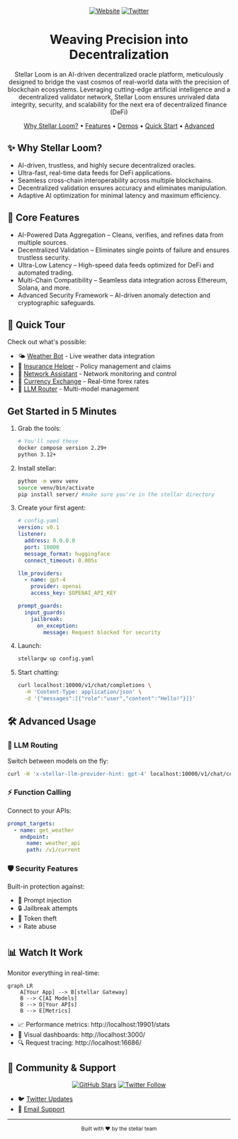 

<div align="center">
  
  [![Website](https://img.shields.io/badge/🌐_Visit_Our_Website-stellargateway.com-2ea44f?style=for-the-badge)](https://stellargateway.com)
  [![Twitter](https://img.shields.io/badge/Follow_Us-1DA1F2?style=for-the-badge&logo=twitter&logoColor=white)](https://twitter.com/stellargateway)
  
  <h1>Weaving Precision into Decentralization</h1>
  <p>Stellar Loom is an AI-driven decentralized oracle platform, meticulously designed to bridge the vast cosmos of real-world data with the precision of blockchain ecosystems. Leveraging cutting-edge artificial intelligence and a decentralized validator network, Stellar Loom ensures unrivaled data integrity, security, and scalability for the next era of decentralized finance (DeFi)</p>
</div>

<p align="center">
  <a href="#why-stellar">Why Stellar Loom?</a> •
  <a href="#core-features">Features</a> •
  <a href="#quick-tour">Demos</a> •
  <a href="#get-started-in-5-minutes">Quick Start</a> •
  <a href="#advanced-usage">Advanced</a>
</p>

## ✨ Why Stellar Loom?

- AI-driven, trustless, and highly secure decentralized oracles.
- Ultra-fast, real-time data feeds for DeFi applications.
- Seamless cross-chain interoperability across multiple blockchains.
- Decentralized validation ensures accuracy and eliminates manipulation.
- Adaptive AI optimization for minimal latency and maximum efficiency.

## 🚀 Core Features

- AI-Powered Data Aggregation – Cleans, verifies, and refines data from multiple sources.
- Decentralized Validation – Eliminates single points of failure and ensures trustless security.
- Ultra-Low Latency – High-speed data feeds optimized for DeFi and automated trading.
- Multi-Chain Compatibility – Seamless data integration across Ethereum, Solana, and more.
- Advanced Security Framework – AI-driven anomaly detection and cryptographic safeguards.

## 🎯 Quick Tour

Check out what's possible:
- 🌤️ [Weather Bot](demo/weather_forecast/README.md) - Live weather data integration
- 🏥 [Insurance Helper](demo/insurance_agent/README.md) - Policy management and claims
- 🔧 [Network Assistant](demo/network_agent/README.md) - Network monitoring and control
- 💱 [Currency Exchange](demo/currency_exchange/README.md) - Real-time forex rates
- 🤖 [LLM Router](demo/llm_routing/README.md) - Multi-model management

## Get Started in 5 Minutes

1. Grab the tools:
   ```bash
   # You'll need these
   docker compose version 2.29+
   python 3.12+
   ```

2. Install stellar:
   ```bash
   python -m venv venv
   source venv/bin/activate
   pip install server/ #make sure you're in the stellar directory
   ```

3. Create your first agent:
   ```yaml
   # config.yaml
   version: v0.1
   listener:
     address: 0.0.0.0
     port: 10000
     message_format: huggingface
     connect_timeout: 0.005s
   
   llm_providers:
     - name: gpt-4
       provider: openai
       access_key: $OPENAI_API_KEY
   
   prompt_guards:
     input_guards:
       jailbreak:
         on_exception:
           message: Request blocked for security
   ```

4. Launch:
   ```bash
   stellargw up config.yaml
   ```

5. Start chatting:
   ```bash
   curl localhost:10000/v1/chat/completions \
     -H 'Content-Type: application/json' \
     -d '{"messages":[{"role":"user","content":"Hello!"}]}'
   ```

## 🛠️ Advanced Usage

### 🔄 LLM Routing
Switch between models on the fly:
```bash
curl -H 'x-stellar-llm-provider-hint: gpt-4' localhost:10000/v1/chat/completions
```

### ⚡️ Function Calling
Connect to your APIs:
```yaml
prompt_targets:
  - name: get_weather
    endpoint:
      name: weather_api
      path: /v1/current
```

### 🛡️ Security Features
Built-in protection against:
- 🚫 Prompt injection
- 🔒 Jailbreak attempts
- 🔑 Token theft
- ⚡️ Rate abuse

## 📊 Watch It Work

Monitor everything in real-time:
```mermaid
graph LR
    A[Your App] --> B[stellar Gateway]
    B --> C[AI Models]
    B --> D[Your APIs]
    B --> E[Metrics]
```

- 📈 Performance metrics: http://localhost:19901/stats
- 🎯 Visual dashboards: http://localhost:3000/
- 🔍 Request tracing: http://localhost:16686/

## 🌟 Community & Support

<div align="center">
  
  [![GitHub Stars](https://img.shields.io/github/stars/stellarlaboratory/stellar?style=social)](https://github.com/stellarlaboratory/stellar)
  [![Twitter Follow](https://img.shields.io/twitter/follow/stellargateway?style=social)](https://twitter.com/stellargateway)
  
</div>

- 🐦 [Twitter Updates](https://twitter.com/stellargateway)
- 📧 [Email Support](mailto:support@stellargateway.com)

---

<div align="center">
  <sub>Built with ❤️ by the stellar team</sub>
</div>
